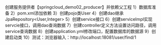 创建服务提供者【springcloud_demo02_producer】并依赖父工程
 1）数据库准备
 2）pom.xml添加依赖
 3）创建pojo类User
 4）创建dao继承JpaRepository<User,Integer>
 5）创建service接口
 6）创建serviceImpl实现servcie接口，调用dao查询数据
 7）创建controller定义方法设置访问路径，调用service查询数据
 8）创建application.yml修改端口，配置数据库的数据源
 9）创建启动类
 10）测试：浏览器输入：http://localhost:18081/user/find/1